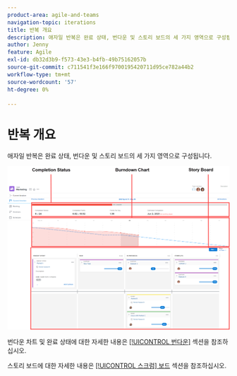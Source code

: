 ```yaml
---
product-area: agile-and-teams
navigation-topic: iterations
title: 반복 개요
description: 애자일 반복은 완료 상태, 번다운 및 스토리 보드의 세 가지 영역으로 구성됩니다.
author: Jenny
feature: Agile
exl-id: db32d3b9-f573-43e3-b4fb-49b75162057b
source-git-commit: c711541f3e166f9700195420711d95ce782a44b2
workflow-type: tm+mt
source-wordcount: '57'
ht-degree: 0%

---
```


# 반복 개요

애자일 반복은 완료 상태, 번다운 및 스토리 보드의 세 가지 영역으로 구성됩니다.

![반복 보기](assets/agile-iteration-with-callouts.png)

번다운 차트 및 완료 상태에 대한 자세한 내용은 [[!UICONTROL 번다운]](../../../agile/use-scrum-in-an-agile-team/burndown/burndown.md) 섹션을 참조하십시오.

스토리 보드에 대한 자세한 내용은 [[!UICONTROL 스크럼] 보드](../../../agile/use-scrum-in-an-agile-team/scrum-board/scrum-board.md) 섹션을 참조하십시오.
